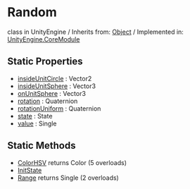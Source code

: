 # Random
class in UnityEngine
 / Inherits from: <a href="https://docs.unity3d.com/6000.0/Documentation/ScriptReference/Object.html">Object</a> / Implemented in: <a href="https://docs.unity3d.com/6000.0/Documentation/ScriptReference/UnityEngine.CoreModule.html">UnityEngine.CoreModule</a>

## Static Properties
- <a href="https://docs.unity3d.com/6000.0/Documentation/ScriptReference/Random-insideUnitCircle.html">insideUnitCircle</a> : Vector2
- <a href="https://docs.unity3d.com/6000.0/Documentation/ScriptReference/Random-insideUnitSphere.html">insideUnitSphere</a> : Vector3
- <a href="https://docs.unity3d.com/6000.0/Documentation/ScriptReference/Random-onUnitSphere.html">onUnitSphere</a> : Vector3
- <a href="https://docs.unity3d.com/6000.0/Documentation/ScriptReference/Random-rotation.html">rotation</a> : Quaternion
- <a href="https://docs.unity3d.com/6000.0/Documentation/ScriptReference/Random-rotationUniform.html">rotationUniform</a> : Quaternion
- <a href="https://docs.unity3d.com/6000.0/Documentation/ScriptReference/Random-state.html">state</a> : State
- <a href="https://docs.unity3d.com/6000.0/Documentation/ScriptReference/Random-value.html">value</a> : Single

## Static Methods
- <a href="https://docs.unity3d.com/6000.0/Documentation/ScriptReference/Random.ColorHSV.html">ColorHSV</a> returns Color (5 overloads)
- <a href="https://docs.unity3d.com/6000.0/Documentation/ScriptReference/Random.InitState.html">InitState</a>
- <a href="https://docs.unity3d.com/6000.0/Documentation/ScriptReference/Random.Range.html">Range</a> returns Single (2 overloads)
